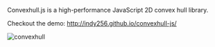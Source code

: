 Convexhull.js is a high-performance JavaScript 2D convex hull library.

Checkout the demo: http://indy256.github.io/convexhull-js/

![convexhull](https://raw.githubusercontent.com/indy256/convexhull-js/gh-pages/sample.png)